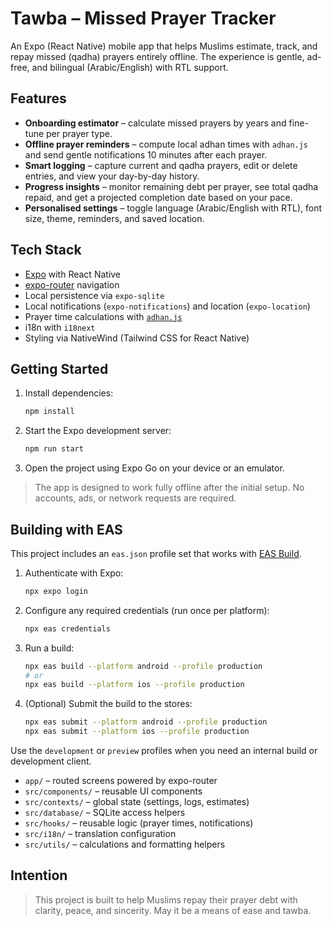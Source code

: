 # Tawba – Missed Prayer Tracker

An Expo (React Native) mobile app that helps Muslims estimate, track, and repay missed (qadha) prayers entirely offline. The experience is gentle, ad-free, and bilingual (Arabic/English) with RTL support.

## Features

- **Onboarding estimator** – calculate missed prayers by years and fine-tune per prayer type.
- **Offline prayer reminders** – compute local adhan times with `adhan.js` and send gentle notifications 10 minutes after each prayer.
- **Smart logging** – capture current and qadha prayers, edit or delete entries, and view your day-by-day history.
- **Progress insights** – monitor remaining debt per prayer, see total qadha repaid, and get a projected completion date based on your pace.
- **Personalised settings** – toggle language (Arabic/English with RTL), font size, theme, reminders, and saved location.

## Tech Stack

- [Expo](https://expo.dev/) with React Native
- [expo-router](https://expo.github.io/router/) navigation
- Local persistence via `expo-sqlite`
- Local notifications (`expo-notifications`) and location (`expo-location`)
- Prayer time calculations with [`adhan.js`](https://github.com/batoulapps/adhan-js)
- i18n with `i18next`
- Styling via NativeWind (Tailwind CSS for React Native)

## Getting Started

1. Install dependencies:
   ```bash
   npm install
   ```
2. Start the Expo development server:
   ```bash
   npm run start
   ```
3. Open the project using Expo Go on your device or an emulator.

> The app is designed to work fully offline after the initial setup. No accounts, ads, or network requests are required.

## Building with EAS

This project includes an `eas.json` profile set that works with [EAS Build](https://docs.expo.dev/build/introduction/).

1. Authenticate with Expo:
   ```bash
   npx expo login
   ```
2. Configure any required credentials (run once per platform):
   ```bash
   npx eas credentials
   ```
3. Run a build:
   ```bash
   npx eas build --platform android --profile production
   # or
   npx eas build --platform ios --profile production
   ```
4. (Optional) Submit the build to the stores:
   ```bash
   npx eas submit --platform android --profile production
   npx eas submit --platform ios --profile production
   ```

Use the `development` or `preview` profiles when you need an internal build or development client.


- `app/` – routed screens powered by expo-router
- `src/components/` – reusable UI components
- `src/contexts/` – global state (settings, logs, estimates)
- `src/database/` – SQLite access helpers
- `src/hooks/` – reusable logic (prayer times, notifications)
- `src/i18n/` – translation configuration
- `src/utils/` – calculations and formatting helpers

## Intention

> This project is built to help Muslims repay their prayer debt with clarity, peace, and sincerity. May it be a means of ease and tawba.
